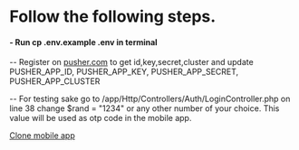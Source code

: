# Follow the following steps.

#### - Run cp .env.example .env in terminal
-- Register on [pusher.com](https://pusher.com) to get id,key,secret,cluster and update PUSHER_APP_ID, PUSHER_APP_KEY, PUSHER_APP_SECRET, PUSHER_APP_CLUSTER

-- For testing sake go to /app/Http/Controllers/Auth/LoginController.php on line 38 change $rand = "1234" or any other number of your choice. This value will be used as otp code in the mobile app.

[Clone mobile app](https://github.com/fixer112/hala_me_app)

